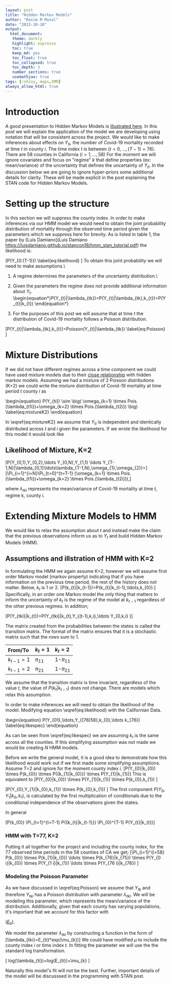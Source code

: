 ```yaml
---
layout: post
title: "Hidden Markov Models"
author: "Rasim M Musal"
date: "2023-10-10"
output:
  html_document:
   theme: darkly
   highlight: espresso
   toc: true
   keep_md: yes
   toc_float: true
   toc_collapsed: true
   toc_depth: 3
   number_sections: true
   usemathjax: true
tags: [rshiny, maps,SMR]
always_allow_html: true
---
```

<script type="text/x-mathjax-config">
MathJax.Hub.Config({
  TeX: { 
      equationNumbers: {
 
            autoNumber: "all",
            formatNumber: function (n) {return +n}
      } 
  }
});
</script>



# Introduction
A good presentation to Hidden Markov Models is [illustrated here](https://nipunbatra.github.io/hmm/). In this post we will explain the application of the model we are developing using notation that will be consistent across the project.
We would like to make inferences about effects on $Y_{ti}$, the number of Covid-19 mortality recorded at time $t$ in county $i$. The time index $t$ is between $(t=0, \ldots ,(T-1)=76)$. There are 58 counties in California $(i=1, \ldots ,58)$ For the moment we will ignore covariates and focus on "regime" $k$ that define properties (ex: mean/variance) of the uncertainty that defines the uncertainty of $Y_{ti}$. In the discussion below we are going to ignore hyper-priors some additional details for clarity. These will be made explicit in the post explaining the STAN code for Hidden Markov Models. 

# Setting up the structure 
In this section we will suppress the county index.
In order to make inferences via our HMM model we would need to obtain the joint probability distribution of mortality through the observed time period given the parameters which we suppress here for brevity.
As is listed in table 1, the paper by [Luis Damiano](Luis Damiano https://luisdamiano.github.io/stancon18/hmm_stan_tutorial.pdf) the likelihood is:

\[P(Y_{0:(T-1)})
\label{eq:likelihood}
\]
To obtain this joint probability we will need to make assumptions.\

1) A regime determines the parameters of the uncertainty distribution.\

2) Given the parameters the regime does not provide additional information about $Y_{t}$.  
\begin{equation*}P(Y_{t}|\lambda_{tk})=P(Y_{t}|\lambda_{tk},k_{t})=P(Y_{t}|k_{t})
\end{equation*}

3) For the purposes of this post we will assume that at time $t$ the distribution of Covid-19 mortality follows a Poisson distribution.

\[P(Y_{t}|\lambda_{tk},k_{t})=Poisson(Y_{t}|\lambda_{tk})
\label{eq:Poisson}
\]

# Mixture Distributions

If we did not have different regimes across a time component we could have used mixture models due to their [close relationship](https://www.utstat.toronto.edu/~rsalakhu/sta4273/notes/Lecture11.pdf) with hidden markov models. Assuming we had a mixture of 2 Poisson distributions (K=2) we could write the mixture distribution of Covid-19 mortality at time period $t$ county $i$ as 

\begin{equation}
P(Y_{ti}) \sim \big( \omega_{k=1} \times Pois.(\lambda_{t1i})+\omega_{k=2} \times Pois.(\lambda_{t2i}) \big)
\label{eq:mixtureK2}
\end{equation}

In \eqref{eq:mixtureK2} we assume that $Y_{ti}$ is independent and identically distributed across $t$ and $i$ given the parameters. If we wrote the likelihood for this model it would look like

## Likelihood of Mixture, K=2
\[P(Y_{0,1},Y_{0,2},\ldots Y_{0,N},Y_{1,1} \ldots Y_{T-1,N}|\lambda_{0,1}\ldots\lambda_{T-1,N},\omega_{1},\omega_{2})=\]
\[\Pi_{i=1}^{i=N}\Pi_{t=0}^{t=T-1}  (\omega_{k=1} \times Pois.(\lambda_{t1i})+\omega_{k=2} \times Pois.(\lambda_{t2i})),\]

where $\lambda_{tki}$ represents the mean/variance of Covid-19 mortality at time $t$, regime k, county i.

# Extending Mixture Models to HMM

We would like to relax the assumption about $t$ and instead make the claim that the previous observations inform us as to $Y_{t}$ and build Hidden Markov Models (HMM).

## Assumptions and illstration of HMM with K=2
In formulating the HMM we again assume K=2, however we will assume first order Markov model (markov property) indicating that if you have information on the previous time period, the rest of the history does not matter. Below, $k_{t}$ is 1 or 2.
\[P(k_{t}|k_{t-1})=P(k_{t}|k_{t-1},\ldots,k_{0}).\]
Specifically, in an order one Markov model the only thing that matters to inform the uncertainty of $k_{t}$ is the regime of the model at $k_{t-1}$ regardless of the other previous regimes.
In addition; 

\[P(Y_{tki}|k_{t})=P(Y_{tki}|k_{t},Y_{(t-1),k,i},\ldots Y_{0,k,i} )\]

The matrix created from the probabilities between the states is called the transition matrix. The format of the matrix ensures that it is a stochastic matrix such that the rows sum to 1. 
                                                  
| From/To | $k_{t}=1$ | $k_{t}=2$ | 
|:-------|:------|:-----------|
| $k_{t-1}=1$ | $\pi_{11}$ | 1-$\pi_{11}$ |
| $k_{t-1}=2$ | $\pi_{21}$ | 1-$\pi_{21}$ |

We assume that the transition matrix is time invariant, regardless of the value $t$, the value of $P(k_{t}|k_{t-1})$ does not change. There are models which relax this assumption.  

In order to make inferences we will need to obtain the likelihood of the model. Modifying equation \eqref{eq:likelihood} with the Californian Data.

\begin{equation}
P(Y_{01},\ldots,Y_{(76)58},k_{0},\ldots k_{76})
\label{eq:likespec}
\end{equation}

As can be seen from \eqref{eq:likespec} we are assuming $k_{t}$ is the same across all the counties. If this simplifying assumption was not made we would be creating $N$ HMM models. 

Before we write the general model, 
it is a good idea to demonstrate how this likelihood would work out if we first made some simplifying assumptions.
Assume T=2 and ignore for the moment county index i.
\[P(Y_{0}|k_{0}) \times P(k_{0}) \times P({k_{1}|k_{0}}) \times P(Y_{1}|k_{1})\]
This is equivalent to 
\[P(Y_{0}|k_{0}) \times P(Y_{1}|k_{1}) \times P(k_{0},k_{1}) \]

\[P(Y_{0},Y_{1}|k_{0},k_{1}) \times P(k_{0},k_{1}) \]
The first component $P(Y_{0},Y_{1}|k_{0},k_{1})$, is calculated by the first multiplication of conditionals due to the conditional independence of the observations given the states. 

In general 

\[P(k_{0}) \Pi_{t=1}^{t=T-1} P({k_{t}|k_{t-1}}) \Pi_{0}^{T-1} P(Y_{t}|k_{t})\]


### HMM with T=77, K=2
Putting it all together for the project and including the county index, for the 77 observed time periods in the 58 counties of CA we get; 
\[\Pi_{i=1}^{i=58} P(k_{0}) \times P(k_{1}|k_{0}) \ldots \times P(k_{76}|k_{75}) \times P(Y_{0 i}|k_{0}) \times P(Y_{1 i}|k_{1}) \ldots \times P(Y_{76 i}|k_{76}) \]

### Modeling the Poisson Parameter
As we have discussed in \eqref{eq:Poisson} we assume that $Y_{tk}$ and therefore $Y_{tki}$ has a Poisson distribution with parameter $\lambda_{tki}$. We will be modeling this parameter, which represents the mean/variance of the distribution. Additionally, given that each county has varying populations, it's important that we account for this factor with

([$E_{ti}$](https://mmusal.github.io/blog/2023/Explaining_rshinyapp/#SMR)).

We model the parameter $\lambda_{tki}$ by constructing a function in the form of 
\[\lambda_{tki}=E_{ti}*exp(\mu_{k})\]
We could have modified $\mu$ to include the county index $i$ or time index $t$. 
In fitting the parameter we will use the the standard log transformation.  

\[
log(\lambda_{ti})=log(E_{ti})+\mu_{k}
\]

Naturally this model's fit will not be the best. Further, important details of the model will be discusssed in the programming with STAN post.




                                             







